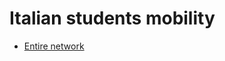 # Italian students mobility

- [Entire network](http://vladowiki.fmf.uni-lj.si/doku.php?id=vlado:work:2m:mwn:genova:ars23:all)
